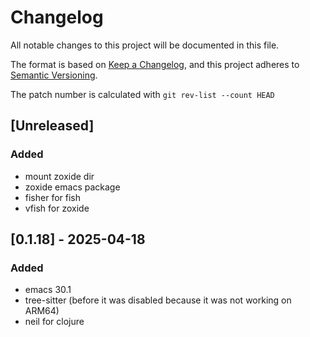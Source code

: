 # Changelog

All notable changes to this project will be documented in this file.

The format is based on [Keep a Changelog](https://keepachangelog.com/en/1.1.0/),
and this project adheres to [Semantic Versioning](https://semver.org/spec/v2.0.0.html).

The patch number is calculated with `git rev-list --count HEAD`

## [Unreleased]

### Added

- mount zoxide dir
- zoxide emacs package
- fisher for fish
- vfish for zoxide

## [0.1.18] - 2025-04-18

### Added

- emacs 30.1
- tree-sitter (before it was disabled because it was not working on ARM64)
- neil for clojure
